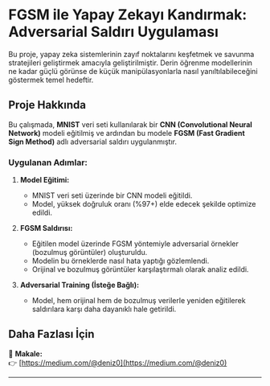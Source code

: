 # FGSM ile Yapay Zekayı Kandırmak: Adversarial Saldırı Uygulaması

Bu proje, yapay zeka sistemlerinin zayıf noktalarını keşfetmek ve savunma stratejileri geliştirmek amacıyla geliştirilmiştir. Derin öğrenme modellerinin ne kadar güçlü görünse de küçük manipülasyonlarla nasıl yanıltılabileceğini göstermek temel hedeftir.

## Proje Hakkında

Bu çalışmada, **MNIST** veri seti kullanılarak bir **CNN (Convolutional Neural Network)** modeli eğitilmiş ve ardından bu modele **FGSM (Fast Gradient Sign Method)** adlı adversarial saldırı uygulanmıştır.

### Uygulanan Adımlar:

1. **Model Eğitimi:**  
   - MNIST veri seti üzerinde bir CNN modeli eğitildi.  
   - Model, yüksek doğruluk oranı (%97+) elde edecek şekilde optimize edildi.

2. **FGSM Saldırısı:**  
   - Eğitilen model üzerinde FGSM yöntemiyle adversarial örnekler (bozulmuş görüntüler) oluşturuldu.  
   - Modelin bu örneklerde nasıl hata yaptığı gözlemlendi.  
   - Orijinal ve bozulmuş görüntüler karşılaştırmalı olarak analiz edildi.

3. **Adversarial Training (İsteğe Bağlı):**  
   - Model, hem orijinal hem de bozulmuş verilerle yeniden eğitilerek saldırılara karşı daha dayanıklı hale getirildi.

## Daha Fazlası İçin


🔗 **Makale:**  
👉 [https://medium.com/@deniz0](https://medium.com/@deniz0)






---

